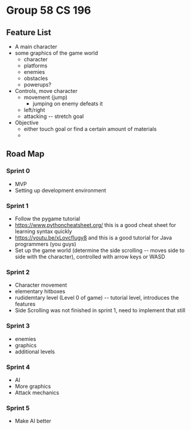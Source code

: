 # Group 58 CS 196 


## Feature List
- A main character
- some graphics of the game world 
  - character
  - platforms
  - enemies
  - obstacles
  - powerups?
- Controls, move character
  - movement (jump)
    - jumping on enemy defeats it
  - left/right
  - attacking -- stretch goal
- Objective
  - either touch goal or find a certain amount of materials
  - 
## Road Map
### Sprint 0
- MVP
- Setting up development environment
### Sprint 1
- Follow the pygame tutorial
- https://www.pythoncheatsheet.org/ this is a good cheat sheet for learning syntax quickly
- https://youtu.be/xLovcfIugy8 and this is a good tutorial for Java programmers (you guys)
- Set up the game world (determine the side scrolling -- moves side to side with the character), controlled with arrow keys or WASD
### Sprint 2
- Character movement
- elementary hitboxes
- rudidemtary level (Level 0 of game) -- tutorial level, introduces the features
- Side Scrolling was not finished in sprint 1, need to implement that still
### Sprint 3
- enemies
- graphics
- additional levels
### Sprint 4
- AI
- More graphics
- Attack mechanics
### Sprint 5
- Make AI better

